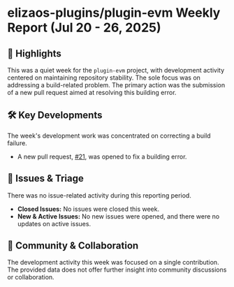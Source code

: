 # elizaos-plugins/plugin-evm Weekly Report (Jul 20 - 26, 2025)

## 🚀 Highlights
This was a quiet week for the `plugin-evm` project, with development activity centered on maintaining repository stability. The sole focus was on addressing a build-related problem. The primary action was the submission of a new pull request aimed at resolving this building error.

## 🛠️ Key Developments
The week's development work was concentrated on correcting a build failure.
- A new pull request, [#21](https://github.com/elizaos-plugins/plugin-evm/pull/21), was opened to fix a building error.

## 🐛 Issues & Triage
There was no issue-related activity during this reporting period.
- **Closed Issues:** No issues were closed this week.
- **New & Active Issues:** No new issues were opened, and there were no updates on active issues.

## 💬 Community & Collaboration
The development activity this week was focused on a single contribution. The provided data does not offer further insight into community discussions or collaboration.